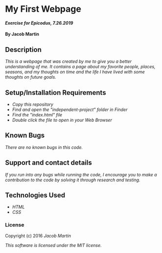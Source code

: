 # My First Webpage

#### _Exercise for Epicodus, 7.26.2019_

#### By Jacob Martin

## Description

_This is a webpage that was created by me to give you a better understanding of me. It contains a page about my favorite people, places, seasons, and my thoughts on time and the life I have lived with some thoughts on future goals._

## Setup/Installation Requirements

* _Copy this repository_
* _Find and open the "independent-project" folder in Finder_
* _Find the "index.html" file_
* _Double click the file to open in your Web Browser_

## Known Bugs

_There are no known bugs in this code._

## Support and contact details

_If you run into any bugs while running the code, I encourage you to make a contribution to the code by solving it through research and testing._

## Technologies Used

* _HTML_
* _CSS_

### License

Copyright (c) 2016 _Jacob Martin_

_This software is licensed under the MIT license._
